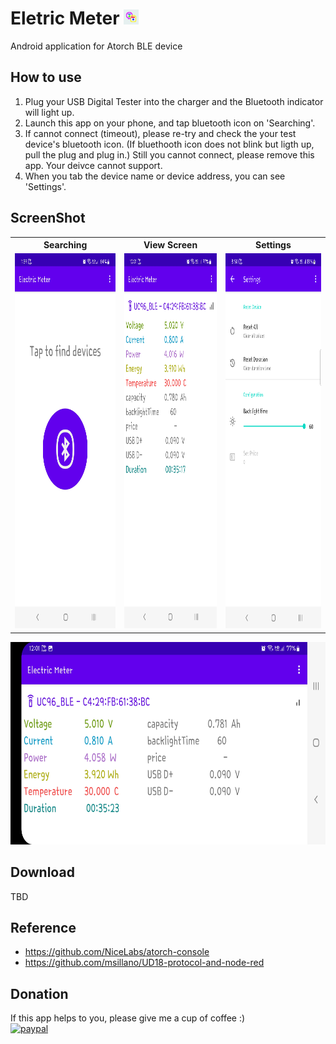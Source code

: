 
# Eletric Meter <img src="ic_playstore.png" width="24">
Android application for Atorch BLE device

## How to use
1. Plug your USB Digital Tester into the charger and the Bluetooth indicator will light up.
2. Launch this app on your phone, and tap bluetooth icon on 'Searching'.
3. If cannot connect (timeout), please re-try and check the your test device's bluetooth icon.
 (If bluethooth icon does not blink but ligth up, pull the plug and plug in.)
 Still you cannot connect, please remove this app. Your deivce cannot support.
4. When you tab the device name or device address, you can see 'Settings'.

## ScreenShot
<table>
  <tr>
    <th>Searching</th>
    <th>View Screen</th>
    <th>Settings</th>
  </tr>
  <tr>
    <td><img src="https://github.com/zephy-lee/ElectricMeter/blob/main/searching_Electric_Meter.jpg" width="324" height="600"/></td>
    <td><img src="https://github.com/zephy-lee/ElectricMeter/blob/main/portrait_Electric_Meter.jpg" width="324" height="600"/></td>
    <td><img src="https://github.com/zephy-lee/ElectricMeter/blob/main/settings_Electric_Meter.png" width="324" height="600"/></td>
  </tr></table>
<img src="https://github.com/zephy-lee/ElectricMeter/blob/main/land_Electric_Meter.jpg" width="702" height="324"/>

## Download
TBD

## Reference
- <https://github.com/NiceLabs/atorch-console>
- <https://github.com/msillano/UD18-protocol-and-node-red>

## Donation

If this app helps to you, please give me a cup of coffee :) <br>
[![paypal](https://www.paypalobjects.com/en_US/i/btn/btn_donateCC_LG.gif)](d_pp.html)
